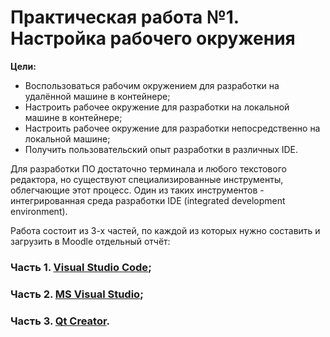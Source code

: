 # Практическая работа №1. Настройка рабочего окружения

**Цели:**

- Воспользоваться рабочим окружением для разработки на удалённой машине в контейнере;
- Настроить рабочее окружение для разработки на локальной машине в контейнере;
- Настроить рабочее окружение для разработки непосредственно на локальной машине;
- Получить пользовательский опыт разработки в различных IDE.

Для разработки ПО достаточно терминала и любого текстового редактора, но существуют специализированные инструменты, облегчающие этот процесс. Один из таких инструментов - интегрированная среда разработки IDE (integrated development environment).

Работа состоит из 3-х частей, по каждой из которых нужно составить и загрузить в Moodle отдельный отчёт:

### Часть 1. [Visual Studio Code](./practice_01_1.md);

### Часть 2. [MS Visual Studio](./palceholder.md);

### Часть 3. [Qt Creator](./palceholder.md).

